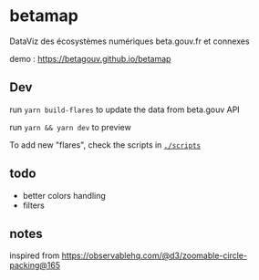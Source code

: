 # betamap

DataViz des écosystèmes numériques beta.gouv.fr et connexes

demo : https://betagouv.github.io/betamap

## Dev

run `yarn build-flares` to update the data from beta.gouv API

run `yarn && yarn dev` to preview

To add new "flares", check the scripts in [`./scripts`](./scripts)

## todo

- better colors handling
- filters

## notes

inspired from https://observablehq.com/@d3/zoomable-circle-packing@165
